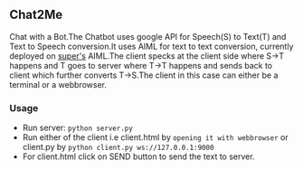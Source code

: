 ## Chat2Me
Chat with a Bot.The Chatbot uses google API for Speech(S) to Text(T) and Text to Speech conversion.It uses AIML for text to text conversion, currently deployed on [super's](http://www.alicebot.org/superbot.html) AIML.The client specks at the client side where S->T happens and T goes to server where T->T happens and sends back to client which further converts T->S.The client in this case can either be a terminal or a webbrowser.

### Usage
* Run server: `python server.py`
* Run either of the client i.e client.html by `opening it with webbrowser` or client.py by `python client.py ws://127.0.0.1:9000`
* For client.html click on SEND button to send the text to server. 
